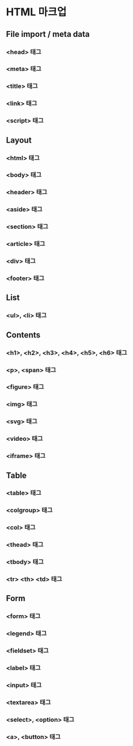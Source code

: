 # HTML 마크업

## File import / meta data
### &lt;head&gt; 태그
### &lt;meta&gt; 태그
### &lt;title&gt; 태그
### &lt;link&gt; 태그
### &lt;script&gt; 태그

## Layout
### &lt;html&gt; 태그
### &lt;body&gt; 태그
### &lt;header&gt; 태그
### &lt;aside&gt; 태그
### &lt;section&gt; 태그
### &lt;article&gt; 태그
### &lt;div&gt; 태그
### &lt;footer&gt; 태그

## List
### &lt;ul&gt;, &lt;li&gt; 태그

## Contents
### &lt;h1&gt;, &lt;h2&gt;, &lt;h3&gt;, &lt;h4&gt;, &lt;h5&gt;, &lt;h6&gt; 태그
### &lt;p&gt;, &lt;span&gt; 태그
### &lt;figure&gt; 태그
### &lt;img&gt; 태그
### &lt;svg&gt; 태그
### &lt;video&gt; 태그
### &lt;iframe&gt; 태그

## Table
### &lt;table&gt; 태그
### &lt;colgroup&gt; 태그
### &lt;col&gt; 태그
### &lt;thead&gt; 태그
### &lt;tbody&gt; 태그
### &lt;tr&gt; &lt;th&gt; &lt;td&gt; 태그

## Form
### &lt;form&gt; 태그
### &lt;legend&gt; 태그
### &lt;fieldset&gt; 태그
### &lt;label&gt; 태그
### &lt;input&gt; 태그
### &lt;textarea&gt; 태그
### &lt;select&gt;, &lt;option&gt; 태그
### &lt;a&gt;, &lt;button&gt; 태그
